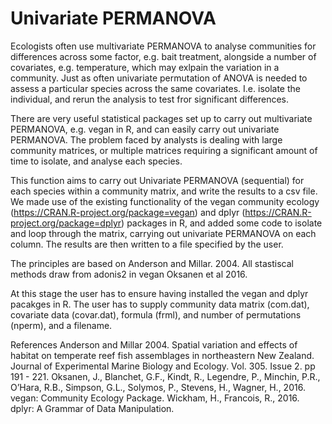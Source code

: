 # Univariate PERMANOVA

Ecologists often use multivariate PERMANOVA to analyse communities for differences across some factor, 
e.g. bait treatment, alongside a number of covariates, e.g. temperature, which may exlpain the variation in a community.
Just as often univariate permutation of ANOVA is needed to assess a particular species across the same covariates. 
I.e. isolate the individual, and rerun the analysis to test fror significant differences.

There are very useful statistical packages set up to carry out multivariate PERMANOVA, e.g. vegan in R, 
and can easily carry out univariate PERMANOVA. 
The problem faced by analysts is dealing with large community matrices, 
or multiple matrices requiring a significant amount of time to isolate, 
and analyse each species.

This function aims to carry out Univariate PERMANOVA (sequential) for each species within a community matrix, 
and write the results to a csv file.
We made use of the existing functionality of the vegan community ecology (https://CRAN.R-project.org/package=vegan) 
and dplyr (https://CRAN.R-project.org/package=dplyr) packages in R,
and added some code to isolate and loop through the matrix, carrying out univariate PERMANOVA on each column. 
The results are then written to a file specified by the user.

The principles are based on Anderson and Millar. 2004. 
All stastiscal methods draw from adonis2 in vegan Oksanen et al 2016. 

At this stage the user has to ensure having installed the vegan and dplyr pacakges in R.
The user has to supply community data matrix (com.dat), covariate data (covar.dat), formula (frml),
and number of permutations (nperm), and a filename.

References
Anderson and Millar 2004. Spatial variation and effects of habitat on temperate reef fish assemblages in northeastern New Zealand. Journal of Experimental Marine Biology and Ecology. Vol. 305. Issue 2. pp 191 - 221.
Oksanen, J., Blanchet, G.F., Kindt, R., Legendre, P., Minchin, P.R., O’Hara, R.B., Simpson, G.L., Solymos, P., Stevens, H., Wagner, H., 2016. vegan: Community Ecology Package.
Wickham, H., Francois, R., 2016. dplyr: A Grammar of Data Manipulation.

